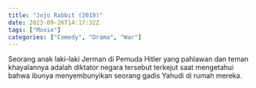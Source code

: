 ```yaml
---
title: "Jojo Rabbit (2019)"
date: 2023-09-26T14:17:32Z
tags: ["Movie"]
categories: ["Comedy", "Drama", "War"]
---
```


Seorang anak laki-laki Jerman di Pemuda Hitler yang pahlawan dan teman khayalannya adalah diktator negara tersebut terkejut saat mengetahui bahwa ibunya menyembunyikan seorang gadis Yahudi di rumah mereka.

  <mux-player stream-type="on-demand"
  src="https://kp3d-my.sharepoint.com/personal/ryoo_kp3d_onmicrosoft_com/_layouts/15/download.aspx?share=ES6f9UuYrhRNgqH_1WIhxjgBS59ifQQk9dDHZEwdgLCorg" metadata-video-title="Jojo Rabbit (2019)" prefer-playback="mse" controls>
  </mux-player>
  
  
  <script src="https://cdn.jsdelivr.net/npm/@mux/mux-player"></script>
  
   <script id="7vJBh02pABlHoys00OG2ITjdI9hcucK301YVzJwG3e9Ktk" type="application/ld+json">
 {
  "@context": "https://schema.org/",
  "@type": "VideoObject",
  "name": "Jojo Rabbit (2019)",
  "contentUrl": "https://stream.mux.com/7vJBh02pABlHoys00OG2ITjdI9hcucK301YVzJwG3e9Ktk.m3u8",
  "thumbnailUrl": "https://www.themoviedb.org/t/p/original/qtgkNOIsFjbqdikd5npGO2Cqsqb.jpg?width=314&fit_mode=preserve&time=25",
  "uploadDate": "2023-09-26T14:17:32Z",
}

</script>